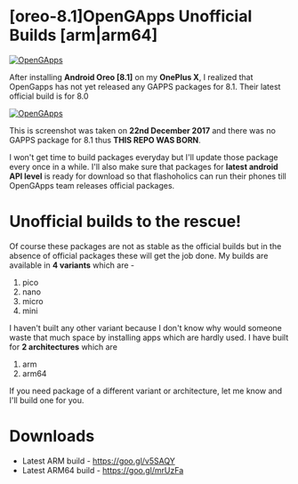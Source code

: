 # [oreo-8.1]OpenGApps Unofficial Builds [arm|arm64]

[![OpenGApps](https://github.com/farhanhasinc/opengapps-unofficial-builds/raw/d37ac1860d9486dccd0f9b033077b2f0f8772945/opengapps-banner.png)](https://github.com/opengapps/opengapps)

After installing **Android Oreo [8.1]** on my **OnePlus X**,  I realized that OpenGapps has not yet released any GAPPS packages for 8.1. Their latest official build is for 8.0

[![OpenGApps](https://github.com/farhanhasinc/opengapps-unofficial-builds/raw/d37ac1860d9486dccd0f9b033077b2f0f8772945/opengapps-downloads.PNG)](http://opengapps.org/)

This is screenshot was taken on **22nd December 2017** and there was no GAPPS package for 8.1 thus **THIS REPO WAS BORN**.

I won't get time to build packages everyday but I'll update those package every once in a while. I'll also make sure that packages for **latest android API level** is ready for download so that flashoholics can run their phones till OpenGApps team releases official packages.

# Unofficial builds to the rescue!

Of course these packages are not as stable as the official builds but in the absence of official packages these will get the job done. My builds are available in **4 variants** which are -

1. pico
1. nano
1. micro
1. mini

I haven't built any other variant because I don't know why would someone waste that much space by installing apps which are hardly used. I have built for **2 architectures** which are

1. arm
1. arm64

If you need package of a different variant or architecture, let me know and I'll build one for you.

# Downloads

* Latest ARM build - https://goo.gl/v5SAQY
* Latest ARM64 build - https://goo.gl/mrUzFa
